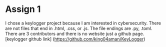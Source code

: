 # Assign 1
I chose a keylogger project because I am interested in cybersecurity. 
There are not files that end in .html, .css, or .js. 
The file endings are .py, .toml.
There are 3 contributors and there is no website just a github page. 
[keylogger github link] (https://github.com/king04aman/KeyLogger)